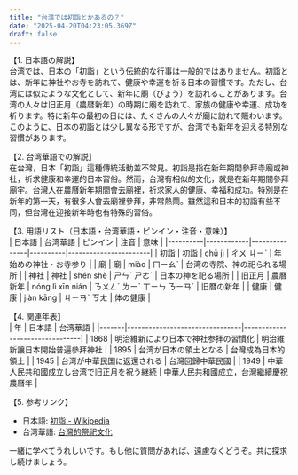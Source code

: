 ```yaml
---
title: "台湾では初詣とかあるの？"
date: "2025-04-20T04:23:05.369Z"
draft: false
---
```


【1. 日本語の解説】  
台湾では、日本の「初詣」という伝統的な行事は一般的ではありません。初詣とは、新年に神社やお寺を訪れて、健康や幸運を祈る日本の習慣です。ただし、台湾には似たような文化として、新年に廟（びょう）を訪れることがあります。台湾の人々は旧正月（農暦新年）の時期に廟を訪れて、家族の健康や幸運、成功を祈ります。特に新年の最初の日には、たくさんの人々が廟に訪れて賑わいます。このように、日本の初詣とは少し異なる形ですが、台湾でも新年を迎える特別な習慣があります。

【2. 台湾華語での解説】  
在台灣，日本「初詣」這種傳統活動並不常見。初詣是指在新年期間參拜寺廟或神社，祈求健康和幸運的日本習俗。然而，台灣有相似的文化，就是在新年期間參拜廟宇。台灣人在農曆新年期間會去廟裡，祈求家人的健康、幸福和成功。特別是在新年的第一天，有很多人會去廟裡參拜，非常熱鬧。雖然這和日本的初詣有些不同，但台灣在迎接新年時也有特殊的習俗。

【3. 用語リスト（日本語・台湾華語・ピンイン・注音・意味）】  
| 日本語   | 台湾華語   | ピンイン      | 注音     | 意味                  |
|----------|------------|---------------|----------|-----------------------|
| 初詣     | 初詣       | chū jì        | ㄔㄨ ㄐㄧˋ | 年始めの神社・お寺参り   |
| 廟       | 廟         | miào          | ㄇㄧㄠˋ   | 台湾の寺院、神の祀られる場所 |
| 神社     | 神社       | shén shè      | ㄕㄣˊ ㄕㄜˋ | 日本の神を祀る場所     |
| 旧正月   | 農曆新年   | nóng lì xīn nián | ㄋㄨㄥˊ ㄌㄧˋ ㄒㄧㄣ ㄋㄧㄢˊ | 旧暦の新年              |
| 健康     | 健康       | jiàn kāng     | ㄐㄧㄢˋ ㄎㄤ | 体の健康              |

【4. 関連年表】  
| 年    | 日本語                          | 台湾華語                      |
|-------|--------------------------------|--------------------------------|
| 1868 | 明治維新により日本で神社参拝の習慣化 | 明治維新讓日本開始普遍參拜神社 |
| 1895 | 台湾が日本の領土となる            | 台灣成為日本的領土              |
| 1945 | 台湾が中華民国に返還される        | 台灣回歸中華民國              |
| 1949 | 中華人民共和國成立し台湾で旧正月を祝う継続 | 中華人民共和國成立，台灣繼續慶祝農曆年  |

【5. 参考リンク】  
- 日本語: [初詣 - Wikipedia](https://ja.wikipedia.org/wiki/%E5%88%9D%E8%A9%A3)
- 台湾華語: [台灣的祭祀文化](https://zh.wikipedia.org/wiki/%E5%8F%B0%E6%B9%BE%E7%9A%84%E7%A5%AD%E7%A5%80%E6%96%87%E5%8C%96)

一緒に学べてうれしいです。もし他に質問があれば、遠慮なくどうぞ。共に探求し続けましょう。